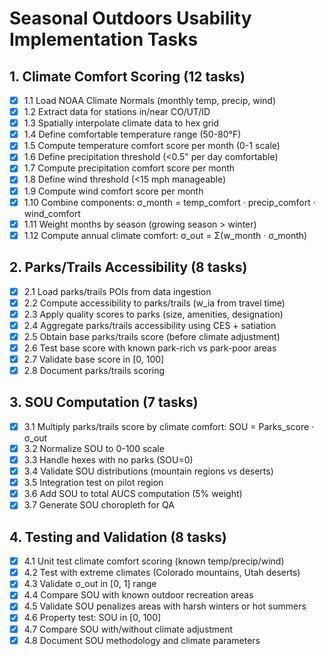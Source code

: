 # Seasonal Outdoors Usability Implementation Tasks

## 1. Climate Comfort Scoring (12 tasks)

- [x] 1.1 Load NOAA Climate Normals (monthly temp, precip, wind)
- [x] 1.2 Extract data for stations in/near CO/UT/ID
- [x] 1.3 Spatially interpolate climate data to hex grid
- [x] 1.4 Define comfortable temperature range (50-80°F)
- [x] 1.5 Compute temperature comfort score per month (0-1 scale)
- [x] 1.6 Define precipitation threshold (<0.5" per day comfortable)
- [x] 1.7 Compute precipitation comfort score per month
- [x] 1.8 Define wind threshold (<15 mph manageable)
- [x] 1.9 Compute wind comfort score per month
- [x] 1.10 Combine components: σ_month = temp_comfort · precip_comfort · wind_comfort
- [x] 1.11 Weight months by season (growing season > winter)
- [x] 1.12 Compute annual climate comfort: σ_out = Σ(w_month · σ_month)

## 2. Parks/Trails Accessibility (8 tasks)

- [x] 2.1 Load parks/trails POIs from data ingestion
- [x] 2.2 Compute accessibility to parks/trails (w_ia from travel time)
- [x] 2.3 Apply quality scores to parks (size, amenities, designation)
- [x] 2.4 Aggregate parks/trails accessibility using CES + satiation
- [x] 2.5 Obtain base parks/trails score (before climate adjustment)
- [x] 2.6 Test base score with known park-rich vs park-poor areas
- [x] 2.7 Validate base score in [0, 100]
- [x] 2.8 Document parks/trails scoring

## 3. SOU Computation (7 tasks)

- [x] 3.1 Multiply parks/trails score by climate comfort: SOU = Parks_score · σ_out
- [x] 3.2 Normalize SOU to 0-100 scale
- [x] 3.3 Handle hexes with no parks (SOU=0)
- [x] 3.4 Validate SOU distributions (mountain regions vs deserts)
- [x] 3.5 Integration test on pilot region
- [x] 3.6 Add SOU to total AUCS computation (5% weight)
- [x] 3.7 Generate SOU choropleth for QA

## 4. Testing and Validation (8 tasks)

- [x] 4.1 Unit test climate comfort scoring (known temp/precip/wind)
- [x] 4.2 Test with extreme climates (Colorado mountains, Utah deserts)
- [x] 4.3 Validate σ_out in [0, 1] range
- [x] 4.4 Compare SOU with known outdoor recreation areas
- [x] 4.5 Validate SOU penalizes areas with harsh winters or hot summers
- [x] 4.6 Property test: SOU in [0, 100]
- [x] 4.7 Compare SOU with/without climate adjustment
- [x] 4.8 Document SOU methodology and climate parameters
